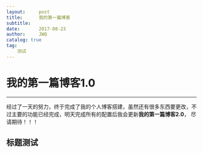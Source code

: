```yaml
---
layout:     post
title:      我的第一篇博客
subtitle:   
date:       2017-08-23
author:     JWQ
catalog: true
tag: 
    测试
---
```

 我的第一篇博客1.0
==================
 ***

 经过了一天的努力，终于完成了我的个人博客搭建，虽然还有很多东西要更改，不过主要的功能已经完成，明天完成所有的配置后我会更新**我的第一篇博客2.0**，
 尽请期待！！！
 
 标题测试
---------
